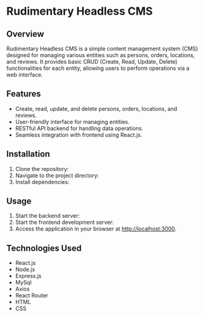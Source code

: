 # Rudimentary Headless CMS

## Overview
Rudimentary Headless CMS is a simple content management system (CMS) designed for managing various entities such as persons, orders, locations, and reviews. It provides basic CRUD (Create, Read, Update, Delete) functionalities for each entity, allowing users to perform operations via a web interface.

## Features
- Create, read, update, and delete persons, orders, locations, and reviews.
- User-friendly interface for managing entities.
- RESTful API backend for handling data operations.
- Seamless integration with frontend using React.js.

## Installation
1. Clone the repository:
2. Navigate to the project directory:
3. Install dependencies:

## Usage
1. Start the backend server:
2. Start the frontend development server:
3. Access the application in your browser at [http://localhost:3000](http://localhost:3000).

## Technologies Used
- React.js
- Node.js
- Express.js
- MySql
- Axios
- React Router
- HTML
- CSS


